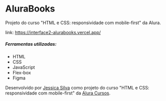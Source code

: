 # AluraBooks

Projeto do curso "HTML e CSS: responsividade com mobile-first" da Alura.

link: https://interface2-alurabooks.vercel.app/

##### Ferramentas utilizadas:
* HTML
* CSS
* JavaScript
* Flex-box
* Figma

Desenvolvido por [Jessica Silva](https://www.linkedin.com/in/ssilvajessica/) como projeto do curso "HTML e CSS: responsividade com mobile-first" da [Alura Cursos](https://www.alura.com.br/).
